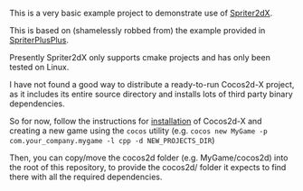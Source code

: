 This is a very basic example project to demonstrate use of [Spriter2dX](https://github.com/jeremyjh/Spriter2dX).

This is based on (shamelessly robbed from) the example provided in [SpriterPlusPlus](https://github.com/lucidspriter/SpriterPlusPlus).

Presently Spriter2dX only supports cmake projects and has only been tested on Linux.

I have not found a good way to distribute a ready-to-run Cocos2d-X project, as it
includes its entire source directory and installs lots of third party binary dependencies.

So for now, follow the instructions for [installation](https://github.com/cocos2d/cocos2d-x) of Cocos2d-X and creating a new game 
using the `cocos` utility (e.g. `cocos new MyGame -p com.your_company.mygame -l cpp -d NEW_PROJECTS_DIR`)

Then, you can copy/move the cocos2d folder (e.g. MyGame/cocos2d) into the root of this repository, to provide the cocos2d/ folder 
it expects to find there with all the required dependencies.

